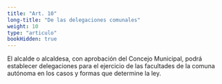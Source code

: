 ```yaml
---
title: "Art. 10"
long-title: "De las delegaciones comunales"
weight: 10
type: "articulo"
bookHidden: true
---
```

El alcalde o alcaldesa, con aprobación del Concejo Municipal, podrá establecer delegaciones para el ejercicio de las facultades de la comuna autónoma en los casos y formas que determine la ley.
